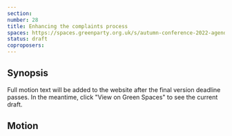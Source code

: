 ```yaml
---
section:
number: 28
title: Enhancing the complaints process
spaces: https://spaces.greenparty.org.uk/s/autumn-conference-2022-agenda-forum/?contentId=102023
status: draft
coproposers:
---
```

## Synopsis
Full motion text will be added to the website after the final version deadline passes. In the meantime, click "View on Green Spaces" to see the current draft.

## Motion

